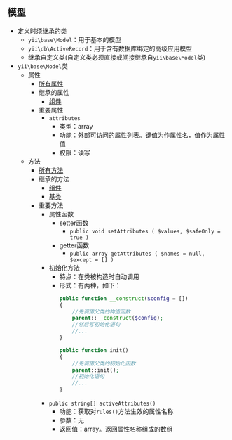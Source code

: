 ## 模型
* 定义时须继承的类
    * `yii\base\Model`：用于基本的模型
    * `yii\db\ActiveRecord`：用于含有数据库绑定的高级应用模型
    * 继承自定义类(自定义类必须直接或间接继承自`yii\base\Model`类) 
* `yii\base\Model`类
    * 属性
        * [所有属性](https://www.yiichina.com/doc/api/2.0/yii-base-model#properties)
        * 继承的属性
            * [组件](index.html?title=/md/yii2/实用类/组件)
        * 重要属性
            * `attributes`
                * 类型：array
                * 功能：外部可访问的属性列表。键值为作属性名，值作为属性值 
                * 权限：读写
    * 方法  
        * [所有方法](https://www.yiichina.com/doc/api/2.0/yii-base-model#methods)
        * 继承的方法
            * [组件](index.html?title=/md/yii2/实用类/组件)
            * [基类](index.html?title=/md/yii2/实用类/基类)
        * 重要方法
            * 属性函数 
                * setter函数 
                    * `public void setAttributes ( $values, $safeOnly = true )`
                * getter函数
                    * `public array getAttributes ( $names = null, $except = [] )`
            * 初始化方法
                * 特点：在类被构造时自动调用
                * 形式：有两种，如下：
                    ```php
                    public function __construct($config = [])
                    {
                        //先调用父类的构造函数
                        parent::__construct($config);
                        //然后写初始化语句
                        //...
                    }
                    ```
                    ```php
                    public function init()
                    {
                        //先调用父类的初始化函数 
                        parent::init();
                        //初始化语句
                        //...
                    }
                    ```
            * `public string[] activeAttributes()`
                * 功能：获取对`rules()`方法生效的属性名称
                * 参数：无
                * 返回值：array。返回属性名称组成的数组 
        